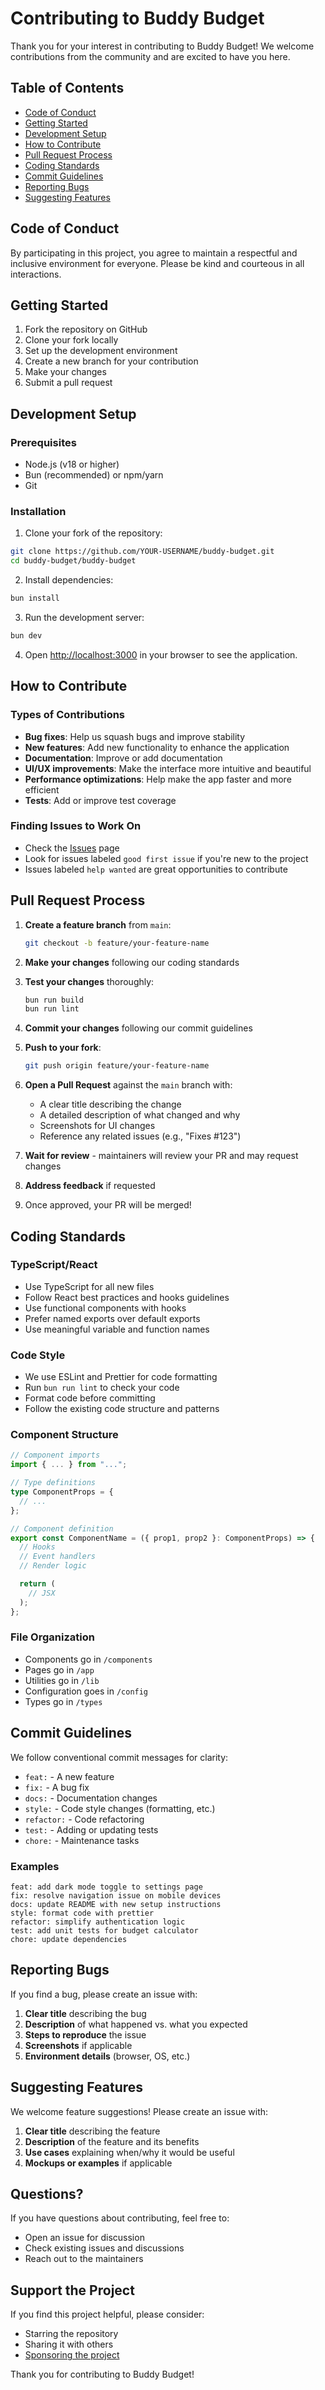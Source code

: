 # Contributing to Buddy Budget

Thank you for your interest in contributing to Buddy Budget! We welcome contributions from the community and are excited to have you here.

## Table of Contents

- [Code of Conduct](#code-of-conduct)
- [Getting Started](#getting-started)
- [Development Setup](#development-setup)
- [How to Contribute](#how-to-contribute)
- [Pull Request Process](#pull-request-process)
- [Coding Standards](#coding-standards)
- [Commit Guidelines](#commit-guidelines)
- [Reporting Bugs](#reporting-bugs)
- [Suggesting Features](#suggesting-features)

## Code of Conduct

By participating in this project, you agree to maintain a respectful and inclusive environment for everyone. Please be kind and courteous in all interactions.

## Getting Started

1. Fork the repository on GitHub
2. Clone your fork locally
3. Set up the development environment
4. Create a new branch for your contribution
5. Make your changes
6. Submit a pull request

## Development Setup

### Prerequisites

- Node.js (v18 or higher)
- Bun (recommended) or npm/yarn
- Git

### Installation

1. Clone your fork of the repository:
```bash
git clone https://github.com/YOUR-USERNAME/buddy-budget.git
cd buddy-budget/buddy-budget
```

2. Install dependencies:
```bash
bun install
```

3. Run the development server:
```bash
bun dev
```

4. Open [http://localhost:3000](http://localhost:3000) in your browser to see the application.

## How to Contribute

### Types of Contributions

- **Bug fixes**: Help us squash bugs and improve stability
- **New features**: Add new functionality to enhance the application
- **Documentation**: Improve or add documentation
- **UI/UX improvements**: Make the interface more intuitive and beautiful
- **Performance optimizations**: Help make the app faster and more efficient
- **Tests**: Add or improve test coverage

### Finding Issues to Work On

- Check the [Issues](https://github.com/YonderUrik/buddy-budget/issues) page
- Look for issues labeled `good first issue` if you're new to the project
- Issues labeled `help wanted` are great opportunities to contribute

## Pull Request Process

1. **Create a feature branch** from `main`:
   ```bash
   git checkout -b feature/your-feature-name
   ```

2. **Make your changes** following our coding standards

3. **Test your changes** thoroughly:
   ```bash
   bun run build
   bun run lint
   ```

4. **Commit your changes** following our commit guidelines

5. **Push to your fork**:
   ```bash
   git push origin feature/your-feature-name
   ```

6. **Open a Pull Request** against the `main` branch with:
   - A clear title describing the change
   - A detailed description of what changed and why
   - Screenshots for UI changes
   - Reference any related issues (e.g., "Fixes #123")

7. **Wait for review** - maintainers will review your PR and may request changes

8. **Address feedback** if requested

9. Once approved, your PR will be merged!

## Coding Standards

### TypeScript/React

- Use TypeScript for all new files
- Follow React best practices and hooks guidelines
- Use functional components with hooks
- Prefer named exports over default exports
- Use meaningful variable and function names

### Code Style

- We use ESLint and Prettier for code formatting
- Run `bun run lint` to check your code
- Format code before committing
- Follow the existing code structure and patterns

### Component Structure

```typescript
// Component imports
import { ... } from "...";

// Type definitions
type ComponentProps = {
  // ...
};

// Component definition
export const ComponentName = ({ prop1, prop2 }: ComponentProps) => {
  // Hooks
  // Event handlers
  // Render logic

  return (
    // JSX
  );
};
```

### File Organization

- Components go in `/components`
- Pages go in `/app`
- Utilities go in `/lib`
- Configuration goes in `/config`
- Types go in `/types`

## Commit Guidelines

We follow conventional commit messages for clarity:

- `feat:` - A new feature
- `fix:` - A bug fix
- `docs:` - Documentation changes
- `style:` - Code style changes (formatting, etc.)
- `refactor:` - Code refactoring
- `test:` - Adding or updating tests
- `chore:` - Maintenance tasks

### Examples

```
feat: add dark mode toggle to settings page
fix: resolve navigation issue on mobile devices
docs: update README with new setup instructions
style: format code with prettier
refactor: simplify authentication logic
test: add unit tests for budget calculator
chore: update dependencies
```

## Reporting Bugs

If you find a bug, please create an issue with:

1. **Clear title** describing the bug
2. **Description** of what happened vs. what you expected
3. **Steps to reproduce** the issue
4. **Screenshots** if applicable
5. **Environment details** (browser, OS, etc.)

## Suggesting Features

We welcome feature suggestions! Please create an issue with:

1. **Clear title** describing the feature
2. **Description** of the feature and its benefits
3. **Use cases** explaining when/why it would be useful
4. **Mockups or examples** if applicable

## Questions?

If you have questions about contributing, feel free to:

- Open an issue for discussion
- Check existing issues and discussions
- Reach out to the maintainers

## Support the Project

If you find this project helpful, please consider:

- Starring the repository
- Sharing it with others
- [Sponsoring the project](https://github.com/sponsors/YonderUrik)

Thank you for contributing to Buddy Budget!
